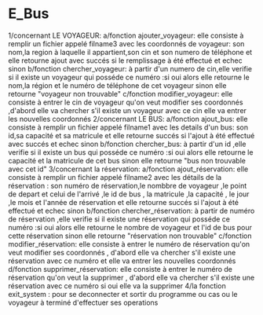 # E_Bus
1/concernant LE VOYAGEUR:
  a/fonction ajouter_voyageur:
     elle consiste à remplir un fichier appelé filname3 avec les coordonnés de voyageur: son nom,la region à laquelle il appartient,son 
     cin et son numero de téléphone et elle retourne ajout avec succés si le remplissage à été effectué et echec sinon 
  b/fonction chercher_voyageur:
     à partir d'un numero de cin,elle verifie si il existe un voyageur qui posséde ce numéro :si oui alors elle retourne le nom,la 
     région et le numéro de téléphone de cet voyageur sinon elle retourne "voyageur non trouvable"
  c/fonction modifier_voyageur:
     elle consiste à entrer le cin de voyageur qu'on veut modifier ses coordonnés ,d'abord elle va chercher s'il existe un voyageur avec 
     ce cin elle va entrer les nouvelles coordonnés
2/concernant LE BUS:
  a/fonction ajout_bus:
      elle consiste à remplir un fichier appelé filname1 avec les details d'un bus: son id,sa capacité et sa matricule et elle retourne 
      succés si l'ajout à été effectué avec succés et echec sinon 
  b/fonction chercher_bus:
      à partir d'un id ,elle verifie si il existe un bus qui posséde ce numéro :si oui alors elle retourne le capacité et la matricule 
      de cet bus sinon elle retourne "bus non trouvable avec cet id"
3/concernant la réservation:
  a/fonction ajout_réservation:
      elle consiste à remplir un fichier appelé filname2 avec les détails de la réservation : son numéro de réservation,le nombbre de 
      voyageur ,le point de depart et celui de l'arrivé ,le id de bus , la matricule ,la capacité , le jour ,le mois et l'année de 
      réservation et elle retourne succés si l'ajout à été effectué et echec sinon 
  b/fonction chercher_réservation:
      à partir de numéro de réservation ,elle verifie si il existe une réservation qui posséde ce numéro :si oui alors elle retourne le 
      nombre de voyageur et l'id de bus pour cette réservation sinon elle retourne "réservation non trouvable"
  c/fonction modifier_réservation:
      elle consiste à entrer le numéro de réservation qu'on veut modifier ses coordonnés , d'abord elle va chercher s'il existe une 
      réservation avec ce numéro et elle va entrer les nouvelles coordonnés
  d/fonction supprimer_réservation:
      elle consiste à entrer le numéro de réservation qu'on veut la supprimer , d'abord elle va chercher s'il existe une réservation 
      avec ce numéro si oui elle va la supprimer
4/la fonction exit_system :
      pour se deconnecter et sortir du programme ou cas ou le voyageur à terminé d'effectuer ses operations
  
  



   
